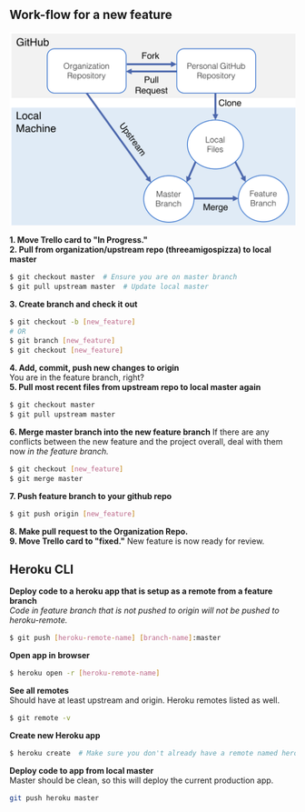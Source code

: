 ## Work-flow for a new feature

![git-flow](git-flow.png)

**1. Move Trello card to "In Progress."**  
**2. Pull from organization/upstream repo (threeamigospizza) to local master**
```sh
$ git checkout master  # Ensure you are on master branch
$ git pull upstream master  # Update local master
```
**3. Create branch and check it out**
 ```sh
$ git checkout -b [new_feature]
 # OR
$ git branch [new_feature]
$ git checkout [new_feature]
 ```
**4. Add, commit, push new changes to origin**  
You are in the feature branch, right?  
**5. Pull most recent files from upstream repo to local master again**
```sh
$ git checkout master
$ git pull upstream master
```
**6. Merge master branch into the new feature branch** 
If there are any conflicts between the new feature and the project overall, deal with them now *in the feature branch.*
```sh
$ git checkout [new_feature]
$ git merge master
```
**7. Push feature branch to your github repo**
```sh
$ git push origin [new_feature]
```
**8. Make pull request to the Organization Repo.**  
**9. Move Trello card to "fixed."**
New feature is now ready for review.

## Heroku CLI
**Deploy code to a heroku app that is setup as a remote from a feature branch**  
*Code in feature branch that is not pushed to origin will not be pushed to heroku-remote.*
```sh
$ git push [heroku-remote-name] [branch-name]:master
```
**Open app in browser**
```sh
$ heroku open -r [heroku-remote-name]
```
**See all remotes**  
Should have at least upstream and origin.  Heroku remotes listed as well.
```sh
$ git remote -v  
```
**Create new Heroku app**
```sh
$ heroku create  # Make sure you don't already have a remote named heroku!
```
**Deploy code to app from local master**  
Master should be clean, so this will deploy the current production app.
```sh
git push heroku master
```
